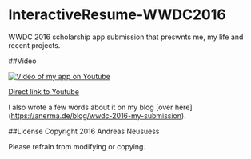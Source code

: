 # InteractiveResume-WWDC2016
WWDC 2016 scholarship app submission that preswnts me, my life and recent projects.

##Video
<!--<iframe width="640" height="360" src="https://www.youtube.com/embed/7It2i-9BCp8" frameborder="0" allowfullscreen></iframe>

-->
[![Video of my app on Youtube](https://img.youtube.com/vi/7It2i-9BCp8/0.jpg)](https://www.youtube.com/watch?v=7It2i-9BCp8)

[Direct link to Youtube](https://youtu.be/7It2i-9BCp8)

I also wrote a few words about it on my blog [over here] (https://anerma.de/blog/wwdc-2016-my-submission).

##License
Copyright 2016 Andreas Neusuess

Please refrain from modifying or copying.